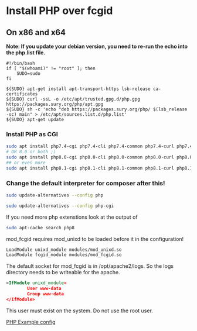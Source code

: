 <h1>Install PHP over fcgid</h1>

<h2>On x86 and x64</h2>

**Note: If you update your debian version, you need to re-run the  echo into the php.list file.**

```
#!/bin/bash
if [ "$(whoami)" != "root" ]; then
    SUDO=sudo
fi

${SUDO} apt-get install apt-transport-https lsb-release ca-certificates
${SUDO} curl -ssL -o /etc/apt/trusted.gpg.d/php.gpg https://packages.sury.org/php/apt.gpg
${SUDO} sh -c 'echo "deb https://packages.sury.org/php/ $(lsb_release -sc) main" > /etc/apt/sources.list.d/php.list'
${SUDO} apt-get update
```

<h3>Install PHP as CGI</h3>

```bash
sudo apt install php7.4-cgi php7.4-cli php7.4-common php7.4-curl php7.4-gd php7.4-json php7.4-mbstring php7.4-mysql php7.4-opcache php7.4-readline php7.4-xml php7.4-zip php7.4-redis
# OR 8.0 or both ;)
sudo apt install php8.0-cgi php8.0-cli php8.0-common php8.0-curl php8.0-gd php-json php8.0-mbstring php8.0-mysql php8.0-opcache php8.0-readline php8.0-xml php8.0-zip php8.0-redis
## or even more
sudo apt install php8.1-cgi php8.1-cli php8.1-common php8.1-curl php8.1-gd php-json php8.1-mbstring php8.1-mysql php8.1-opcache php8.1-readline php8.1-xml php8.1-zip php8.1-redis
```

<h3>Change the default interpreter for composer after this!</h3>

```bash
sudo update-alternatives --config php

sudo update-alternatives --config php-cgi
```

If you need more php extenstions look at the output of 

```bash
sudo apt-cache search php8
```

mod_fcgid requires mod_unixd to be loaded before it in the configuration!

```xml
LoadModule unixd_module modules/mod_unixd.so
LoadModule fcgid_module modules/mod_fcgid.so
```

The default socket for mod_fcgid is in /opt/apache2/logs. So the logs directory needs to be writeable for the apache. 

```xml
<IfModule unixd_module>
        User www-data
        Group www-data
</IfModule>
```

This user must exist on the system. Do not use the root user.

[PHP Example config](php_example.conf)
